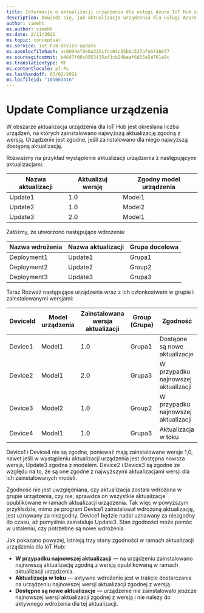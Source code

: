 ```yaml
---
title: Informacje o aktualizacji urządzenia dla usługi Azure IoT Hub zgodności | Microsoft Docs
description: Dowiedz się, jak aktualizacja urządzenia dla usługi Azure IoT Hub mierzenia zgodności aktualizacji urządzeń.
author: vimeht
ms.author: vimeht
ms.date: 2/11/2021
ms.topic: conceptual
ms.service: iot-hub-device-update
ms.openlocfilehash: ac6094efde8a32b1fcc04c55bbc537afeb4166f7
ms.sourcegitcommit: b4647f06c0953435af3cb24baaf6d15a5a761a9c
ms.translationtype: MT
ms.contentlocale: pl-PL
ms.lasthandoff: 03/02/2021
ms.locfileid: "101663416"
---
```

# <a name="device-update-compliance"></a>Update Compliance urządzenia

W obszarze aktualizacja urządzenia dla IoT Hub jest określana liczba urządzeń, na których zainstalowano najwyższą aktualizację zgodną z wersją. Urządzenie jest zgodne, jeśli zainstalowano dla niego najwyższą dostępną aktualizację. 

Rozważmy na przykład wystąpienie aktualizacji urządzenia z następującymi aktualizacjami:

|Nazwa aktualizacji|Aktualizuj wersję|Zgodny model urządzenia|
|-----------|--------------|-----------------------|
|Update1    |1.0    |Model1|
|Update2    |1.0    |Model2|
|Update3    |2.0    |Model1|

Załóżmy, że utworzono następujące wdrożenia:

|Nazwa wdrożenia    |Nazwa aktualizacji    |Grupa docelowa|
|-----------|--------------|-------------------|
|Deployment1    |Update1    |Grupa1|
|Deployment2    |Update2    |Group2|
|Deployment3    |Update3    |Grupa3|

Teraz Rozważ następujące urządzenia wraz z ich członkostwem w grupie i zainstalowanymi wersjami:

|DeviceId   |Model urządzenia   |Zainstalowana wersja aktualizacji|Group (Grupa) |Zgodność|
|-----------|--------------|-----------------------|-----|---------|
|Device1    |Model1 |1.0    |Grupa1 |Dostępne są nowe aktualizacje</span>|
|Device2    |Model1 |2.0    |Grupa3 |W przypadku najnowszej aktualizacji|
|Device3    |Model2 |1.0    |Group2 |W przypadku najnowszej aktualizacji|
|Device4    |Model1 |1.0    |Grupa3 |Aktualizacja w toku|

Device1 i Device4 nie są zgodne, ponieważ mają zainstalowane wersje 1,0, nawet jeśli w wystąpieniu aktualizacji urządzenia jest dostępna nowsza wersja, Update3 zgodna z modelem. Device2 i Device3 są zgodne ze względu na to, że są one zgodne z najwyższymi aktualizacjami wersji dla ich zainstalowanych modeli.

Zgodność nie jest uwzględniana, czy aktualizacja została wdrożona w grupie urządzenia, czy nie; sprawdza on wszystkie aktualizacje opublikowane w ramach aktualizacji urządzenia. Tak więc w powyższym przykładzie, mimo że program Device1 zainstalował wdrożoną aktualizację, jest uznawany za niezgodny. Device1 będzie nadal uznawany za niezgodny do czasu, aż pomyślnie zainstaluje Update3. Stan zgodności może pomóc w ustaleniu, czy potrzebne są nowe wdrożenia. 

Jak pokazano powyżej, istnieją trzy stany zgodności w ramach aktualizacji urządzenia dla IoT Hub:

*   **W przypadku najnowszej aktualizacji** — na urządzeniu zainstalowano najnowszą aktualizację zgodną z wersją opublikowaną w ramach aktualizacji urządzenia.
*   **Aktualizacja w toku** — aktywne wdrożenie jest w trakcie dostarczania na urządzeniu najnowszej wersji aktualizacji zgodnej z wersją.
*   **Dostępne są nowe aktualizacje** — urządzenie nie zainstalowało jeszcze najnowszej wersji aktualizacji zgodnej z wersją i nie należy do aktywnego wdrożenia dla tej aktualizacji.
